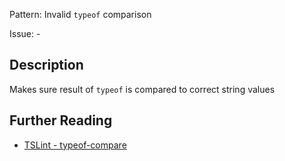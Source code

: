 Pattern: Invalid `typeof` comparison

Issue: -

## Description

Makes sure result of `typeof` is compared to correct string values

## Further Reading

* [TSLint - typeof-compare](https://palantir.github.io/tslint/rules/typeof-compare)